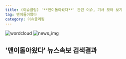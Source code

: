 ```yaml
---
title: (이슈클립) '**맨이돌아왔다**' 관련 이슈, 기사 모아 보기
tag: 맨이돌아왔다
category: 이슈클리핑
---
```

![wordcloud](https://s3.ap-northeast-2.amazonaws.com/lyrics101-wordcloud/2018-09-09-1536490502.png)
![news_img](https://user-images.githubusercontent.com/42597476/44507050-1206f400-a6e4-11e8-8d98-7ffbfebb353f.png)
## **'**맨이돌아왔다**'** 뉴스속보 검색결과

